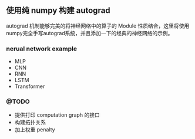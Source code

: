 ## 使用纯 numpy 构建 autograd
autograd 机制能够完美的将神经网络中的算子的 Module 性质结合，这里将使用numpy完全手写autograd系统，并且添加一下的经典的神经网络的示例。
### nerual network example
- MLP
- CNN
- RNN
- LSTM
- Transformer

### @TODO
- 提供打印 computation graph 的接口
- 构建拓扑关系
- 加上权重 penalty